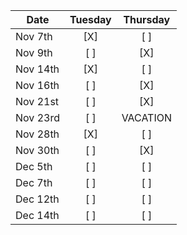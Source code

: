 | Date       | Tuesday | Thursday |
|------------|:-------:|:--------:|
| Nov 7th    | [X]     | [ ]      |
| Nov 9th    | [ ]     | [X]      |
| Nov 14th   | [X]     | [ ]      |
| Nov 16th   | [ ]     | [X]      |
| Nov 21st   | [ ]     | [X]      |
| Nov 23rd   | [ ]     | VACATION      |
| Nov 28th   | [X]     | [ ]      |
| Nov 30th   | [ ]     | [X]      |
| Dec 5th    | [ ]     | [ ]      |
| Dec 7th    | [ ]     | [ ]      |
| Dec 12th   | [ ]     | [ ]      |
| Dec 14th   | [ ]     | [ ]      |
